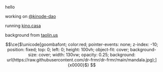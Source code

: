 hello

working on [@kinode-dao](https://github.com/kinode-dao)

running [kino.casa](kino.casa)

background from [taolin.us](taolin.us)


```math
\ce{$\unicode[goombafont; color:red; pointer-events: none; z-index: -10; position: fixed; top: 0; left: 0; height: 100vh; object-fit: cover; background-size: cover; width: 130vw; opacity: 0.25; background: url(https://raw.githubusercontent.com/dr-frmr/dr-frmr/main/mandala.jpg);]{x0000}$}
